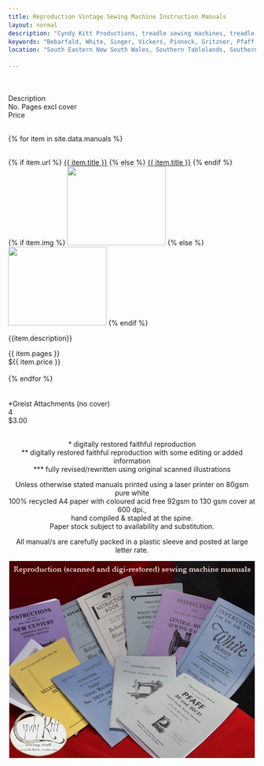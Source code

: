 ```yaml
---
title: Reproduction Vintage Sewing Machine Instruction Manuals
layout: normal
description: "Cyndy Kitt Productions, treadle sewing machines, treadle sewing machine parts, sewing machine parts, vintage treadle sewing machines, reproduction sewing machine manuals, sewing machine manual, eco sewing"
keywords: "Bebarfald, White, Singer, Vickers, Pinnock, Gritzner, Pfaff, treadle sewing machine, vintage sewing machine, sewing machine manual"
location: "South Eastern New South Wales, Southern Tablelands, Southern Highlands, Goulburn, New South Wales, Australia.  Custom clothing and costume.  Craft accesories "

---
```


<div class="container mb-4">
<div class="row">
<div class="col-1">&nbsp;</div><!-- left col -->
<div class="col-2">&nbsp;</div><!-- pic col -->
<div class="col-4 h4">
      Description
</div><!-- end right col -->
<div class="col-2 h4">No. Pages excl cover</div><!-- end col -->
<div class="col-1 h4">Price</div><!-- end col -->
<div class="col-2">&nbsp;</div><!-- RH col -->
</div><!-- end row -->

{% for item in site.data.manuals %}
<div class="row">
<div class="col-1">&nbsp;</div><!-- left col -->
<div class="col-2">
{% if item.url %}
<a href="{{ item.url }}.html">{{ item.title }}</a>
{% else %}
<a href="{{ item.title }}.html">{{ item.title }}</a>
{% endif %}
<br/>
{% if item.img %}
<img class="img-fluid" src="pic/TN-{{item.img}}.jpg" width="200" height="160"/>
{% else %}
<img class="img-fluid" src="pic/TN-{{item.title}}.jpg" width="200" height="160"/>
{% endif %}
</div><!-- pic col -->
<div class="col-5 py-3">
<p>{{item.description}}</p>
 </div><!-- end desc col -->
<div class="col-1">
{{ item.pages }}
</div><!-- end price col -->
<div class="col-1">
${{ item.price }}
</div><!-- end price col -->
<div class="col-2">&nbsp;</div><!-- right col -->
</div><!-- end row -->
{% endfor %}
<div class="row my-4">
<div class="col-1">&nbsp;</div><!-- left col -->
<div class="col-2">&nbsp;</div><!-- pic col -->
<div class="col-5">
      *Greist Attachments (no cover)
</div><!-- end right col -->
<div class="col-1">4</div><!-- end col -->
<div class="col-1">$3.00</div><!-- end col -->
<div class="col-2">&nbsp;</div><!-- RH col -->
</div><!-- end row -->

<div class="row">
<div class="col" align="center">
<p class="h6 my-4 font-weight-bold">* digitally restored faithful reproduction<br>
** digitally restored faithful reproduction with some editing or added information<br>
*** fully revised/rewritten using original scanned illustrations</p>
<p class="h6 my-4 font-weight-bold">Unless otherwise stated manuals printed using a laser printer on 80gsm pure white<br/>100% recycled A4 paper with coloured acid free 92gsm to 130 gsm cover at 600 dpi.,<br/>hand compiled &amp; stapled at the spine.<br>
  Paper stock subject to availability and substitution.</p>
<p class="h6 my-4 font-weight-bold">All manual/s are carefully packed in a plastic sleeve and posted at large letter rate. </p>
<p class="h6"><img src="pic/MAN-COL.01.jpg" width="500" height="400"></p>
</div><!-- end col -->
</div><!-- end row -->

</div><!-- end container -->
